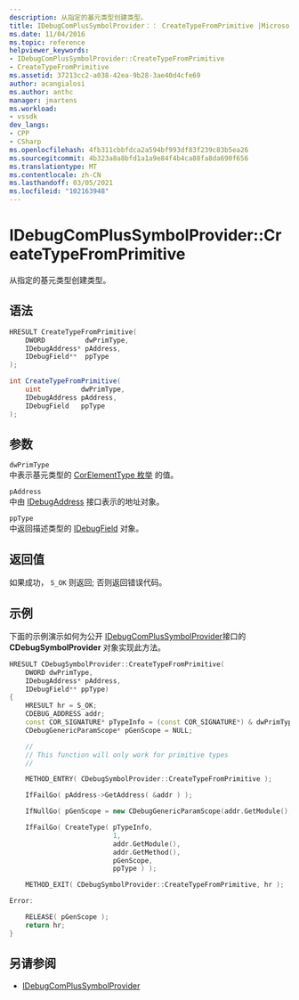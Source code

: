 ```yaml
---
description: 从指定的基元类型创建类型。
title: IDebugComPlusSymbolProvider：： CreateTypeFromPrimitive |Microsoft Docs
ms.date: 11/04/2016
ms.topic: reference
helpviewer_keywords:
- IDebugComPlusSymbolProvider::CreateTypeFromPrimitive
- CreateTypeFromPrimitive
ms.assetid: 37213cc2-a038-42ea-9b28-3ae40d4cfe69
author: acangialosi
ms.author: anthc
manager: jmartens
ms.workload:
- vssdk
dev_langs:
- CPP
- CSharp
ms.openlocfilehash: 4fb311cbbfdca2a594bf993df83f239c83b5ea26
ms.sourcegitcommit: 4b323a8a8bfd1a1a9e84f4b4ca88fa8da690f656
ms.translationtype: MT
ms.contentlocale: zh-CN
ms.lasthandoff: 03/05/2021
ms.locfileid: "102163948"
---
```

# <a name="idebugcomplussymbolprovidercreatetypefromprimitive"></a>IDebugComPlusSymbolProvider::CreateTypeFromPrimitive
从指定的基元类型创建类型。

## <a name="syntax"></a>语法

```cpp
HRESULT CreateTypeFromPrimitive(
    DWORD          dwPrimType,
    IDebugAddress* pAddress,
    IDebugField**  ppType
);
```

```csharp
int CreateTypeFromPrimitive(
    uint          dwPrimType,
    IDebugAddress pAddress,
    IDebugField   ppType
);
```

## <a name="parameters"></a>参数
`dwPrimType`\
中表示基元类型的 [CorElementType 枚举](/dotnet/framework/unmanaged-api/metadata/corelementtype-enumeration) 的值。

`pAddress`\
中由 [IDebugAddress](../../../extensibility/debugger/reference/idebugaddress.md) 接口表示的地址对象。

`ppType`\
中返回描述类型的 [IDebugField](../../../extensibility/debugger/reference/idebugfield.md) 对象。

## <a name="return-value"></a>返回值
如果成功， `S_OK` 则返回; 否则返回错误代码。

## <a name="example"></a>示例
下面的示例演示如何为公开 [IDebugComPlusSymbolProvider](../../../extensibility/debugger/reference/idebugcomplussymbolprovider.md)接口的 **CDebugSymbolProvider** 对象实现此方法。

```cpp
HRESULT CDebugSymbolProvider::CreateTypeFromPrimitive(
    DWORD dwPrimType,
    IDebugAddress* pAddress,
    IDebugField** ppType)
{
    HRESULT hr = S_OK;
    CDEBUG_ADDRESS addr;
    const COR_SIGNATURE* pTypeInfo = (const COR_SIGNATURE*) & dwPrimType;
    CDebugGenericParamScope* pGenScope = NULL;

    //
    // This function will only work for primitive types
    //

    METHOD_ENTRY( CDebugSymbolProvider::CreateTypeFromPrimitive );

    IfFailGo( pAddress->GetAddress( &addr ) );

    IfNullGo( pGenScope = new CDebugGenericParamScope(addr.GetModule(), addr.tokClass, addr.GetMethod()), E_OUTOFMEMORY );

    IfFailGo( CreateType( pTypeInfo,
                          1,
                          addr.GetModule(),
                          addr.GetMethod(),
                          pGenScope,
                          ppType ) );

    METHOD_EXIT( CDebugSymbolProvider::CreateTypeFromPrimitive, hr );

Error:

    RELEASE( pGenScope );
    return hr;
}
```

## <a name="see-also"></a>另请参阅
- [IDebugComPlusSymbolProvider](../../../extensibility/debugger/reference/idebugcomplussymbolprovider.md)
